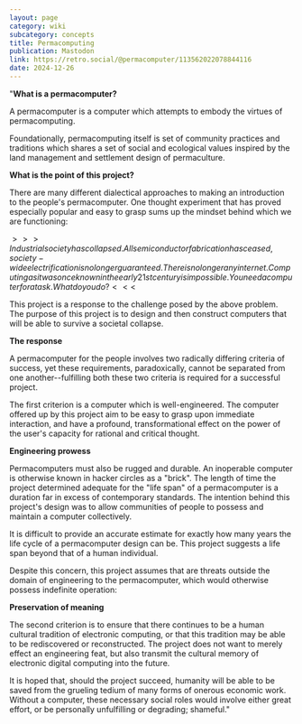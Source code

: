 ```yaml
---
layout: page
category: wiki
subcategory: concepts
title: Permacomputing
publication: Mastodon
link: https://retro.social/@permacomputer/113562022078844116
date: 2024-12-26
---
```


"**What is a permacomputer?**

A permacomputer is a computer which attempts to embody the virtues of permacomputing.

Foundationally, permacomputing itself is set of community practices and traditions which shares a set of social and ecological values inspired by the land management and settlement design of permaculture.

**What is the point of this project?**

There are many different dialectical approaches to making an introduction to the people's permacomputer. One thought experiment that has proved especially popular and easy to grasp sums up the mindset behind which we are functioning:

$>>> Industrial society has collapsed. All semiconductor fabrication has ceased, society-wide electrification is no longer guaranteed. There is no longer any internet. Computing as it was once known in the early 21st century is impossible. You need a computer for a task. What do you do? <<<$

This project is a response to the challenge posed by the above problem. The purpose of this project is to design and then construct computers that will be able to survive a societal collapse.

**The response**

A permacomputer for the people involves two radically differing criteria of success, yet these requirements, paradoxically, cannot be separated from one another--fulfilling both these two criteria is required for a successful project.

The first criterion is a computer which is well-engineered. The computer offered up by this project aim to be easy to grasp upon immediate interaction, and have a profound, transformational effect on the power of the user's capacity for rational and critical thought.

**Engineering prowess**

Permacomputers must also be rugged and durable. An inoperable computer is otherwise known in hacker circles as a "brick". The length of time the project determined adequate for the "life span" of a permacomputer is a duration far in excess of contemporary standards. The intention behind this project's design was to allow communities of people to possess and maintain a computer collectively.

It is difficult to provide an accurate estimate for exactly how many years the life cycle of a permacomputer design can be. This project suggests a life span beyond that of a human individual.

Despite this concern, this project assumes that are threats outside the domain of engineering to the permacomputer, which would otherwise possess indefinite operation:

**Preservation of meaning**

The second criterion is to ensure that there continues to be a human cultural tradition of electronic computing, or that this tradition may be able to be rediscovered or reconstructed. The project does not want to merely effect an engineering feat, but also transmit the cultural memory of electronic digital computing into the future.

It is hoped that, should the project succeed, humanity will be able to be saved from the grueling tedium of many forms of onerous economic work. Without a computer, these necessary social roles would involve either great effort, or be personally unfulfilling or degrading; shameful."
